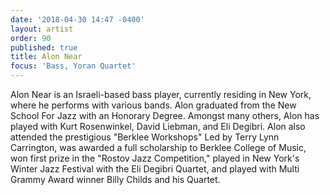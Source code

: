 ```yaml
---
date: '2018-04-30 14:47 -0400'
layout: artist
order: 90
published: true
title: Alon Near
focus: 'Bass, Yoran Quartet'
---
```

Alon Near is an Israeli-based bass player, currently residing in New York, where he performs with various bands. Alon graduated from the New School For Jazz with an Honorary Degree. Amongst many others, Alon has played with Kurt Rosenwinkel, David Liebman, and Eli Degibri. Alon also attended the prestigious "Berklee Workshops" Led by Terry Lynn Carrington, was awarded a full scholarship to Berklee College of Music, won first prize in the "Rostov Jazz Competition," played in New York's Winter Jazz Festival with the Eli Degibri Quartet, and played with Multi Grammy Award winner Billy Childs and his Quartet.
